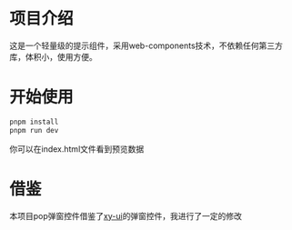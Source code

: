 # 项目介绍

这是一个轻量级的提示组件，采用web-components技术，不依赖任何第三方库，体积小，使用方便。

# 开始使用

```js
pnpm install
pnpm run dev
```

你可以在index.html文件看到预览数据

# 借鉴

本项目pop弹窗控件借鉴了[xy-ui](https://github.com/XboxYan/xy-ui/tree/master/components/pop)的弹窗控件，我进行了一定的修改